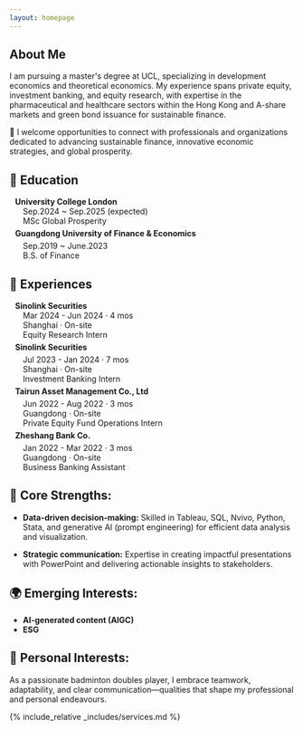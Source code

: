 ```yaml
---
layout: homepage
---
```


## About Me

I am pursuing a master's degree at UCL, specializing in development economics and theoretical economics. My experience spans private equity, investment banking, and equity research, with expertise in the pharmaceutical and healthcare sectors within the Hong Kong and A-share markets and green bond issuance for sustainable finance.

🚀 I welcome opportunities to connect with professionals and organizations dedicated to advancing sustainable finance, innovative economic strategies, and global prosperity.

## 🏫 Education

<div style="margin-bottom: 15px;">
<h4 style="margin:0 10px 0;">University College London</h4>
<ul style="margin:0 0 5px;">
  <autocolor>Sep.2024 ~ Sep.2025 (expected)<br></autocolor>
  <autocolor>MSc Global Prosperity<br></autocolor>
</ul>

<div style="display: flex; align-items: center; margin-bottom: 5px;">
  <h4 style="margin:0 10px 0;">Guangdong University of Finance & Economics</h4>
</div>
<ul style="margin:0 0 5px;">
  <autocolor>Sep.2019 ~ June.2023<br></autocolor>
  <autocolor>B.S. of Finance<br></autocolor>
</ul>
</div>

## 💼 Experiences

<div style="margin-bottom: 15px;">
<h4 style="margin:0 10px 0;">Sinolink Securities</h4>
<ul style="margin:0 0 5px;">
  <autocolor>Mar 2024 - Jun 2024 · 4 mos<br></autocolor>
  <autocolor>Shanghai · On-site<br></autocolor>
  <autocolor>Equity Research Intern<br></autocolor>
</ul>

<div style="display: flex; align-items: center; margin-bottom: 5px;">
  <h4 style="margin:0 10px 0;">Sinolink Securities</h4>
</div>
<ul style="margin:0 0 5px;">
  <autocolor>Jul 2023 - Jan 2024 · 7 mos<br></autocolor>
  <autocolor>Shanghai · On-site<br></autocolor>
  <autocolor>Investment Banking Intern<br></autocolor>
</ul>

<div style="display: flex; align-items: center; margin-bottom: 5px;">
  <h4 style="margin:0 10px 0;">Tairun Asset Management Co., Ltd</h4>
</div>
<ul style="margin:0 0 5px;">
  <autocolor>Jun 2022 - Aug 2022 · 3 mos<br></autocolor>
  <autocolor>Guangdong · On-site<br></autocolor>
  <autocolor>Private Equity Fund Operations Intern<br></autocolor>
</ul>

<div style="display: flex; align-items: center; margin-bottom: 5px;">
  <h4 style="margin:0 10px 0;">Zheshang Bank Co.</h4>
</div>
<ul style="margin:0 0 5px;">
  <autocolor>Jan 2022 - Mar 2022 · 3 mos<br></autocolor>
  <autocolor>Guangdong · On-site<br></autocolor>
  <autocolor>Business Banking Assistant<br></autocolor>
</ul>

</div>

## 🌟 Core Strengths:

- **Data-driven decision-making:** Skilled in Tableau, SQL, Nvivo, Python, Stata, and generative AI (prompt engineering) for efficient data analysis and visualization.
  
- **Strategic communication:** Expertise in creating impactful presentations with PowerPoint and delivering actionable insights to stakeholders.

## 🌍 Emerging Interests:

- **AI-generated content (AIGC)**
- **ESG**

## 🏸 Personal Interests:
As a passionate badminton doubles player, I embrace teamwork, adaptability, and clear communication—qualities that shape my professional and personal endeavours.



{% include_relative _includes/services.md %}

